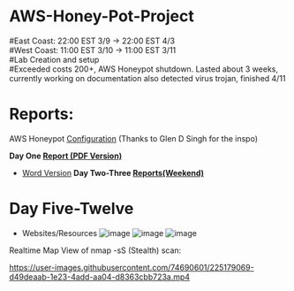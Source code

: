# AWS-Honey-Pot-Project
#East Coast: 22:00 EST 3/9 -> 22:00 EST 4/3 <br>
#West Coast: 11:00 EST 3/10 -> 11:00 EST 3/11 <br>
#Lab Creation and setup <br>
#Exceeded costs 200+, AWS Honeypot shutdown. Lasted about 3 weeks, currently working on documentation also detected virus trojan, finished 4/11 <br>
# Reports: <br>

AWS Honeypot [Configuration](https://github.com/BrennenT7/AWS-Honey-Pot-Project/blob/main/AWS%20Honeypot%20Configuration%20Lab.pdf) (Thanks to Glen D Singh for the inspo) <br>



**Day One [Report  (PDF Version)](https://github.com/BrennenT7/AWS-Honey-Pot-Project/blob/main/AWS%20Honeypot%20Day%201%20Observations.pdf)**
* [Word Version](https://github.com/BrennenT7/AWS-Honey-Pot-Project/blob/main/AWS%20Honeypot%20Day%201%20Observations%20(Word).docx)
**Day Two-Three [Reports(Weekend)](https://github.com/BrennenT7/AWS-Honey-Pot-Project/blob/main/AWS%20Honeypot%20Day%202-3%20Observations%20(Weekend).pdf)**
# Day Five-Twelve
 * Websites/Resources
![image](https://user-images.githubusercontent.com/74690601/224519289-12eaa89a-ec66-4532-ae42-510e735356b7.png)
![image](https://user-images.githubusercontent.com/74690601/224519772-3b9d9407-72aa-4ed7-aa7a-ac26ada91a50.png)
![image](https://user-images.githubusercontent.com/74690601/224519801-a76d082d-08ef-429e-8c75-de56ab340bc6.png)

Realtime Map View of nmap -sS (Stealth) scan: 



https://user-images.githubusercontent.com/74690601/225179069-d49deaab-1e23-4add-aa04-d8363cbb723a.mp4

